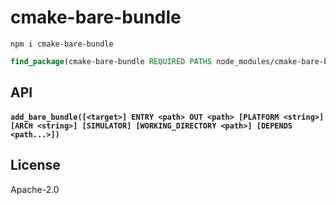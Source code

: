 # cmake-bare-bundle

```
npm i cmake-bare-bundle
```

```cmake
find_package(cmake-bare-bundle REQUIRED PATHS node_modules/cmake-bare-bundle)
```

## API

#### `add_bare_bundle([<target>] ENTRY <path> OUT <path> [PLATFORM <string>] [ARCH <string>] [SIMULATOR] [WORKING_DIRECTORY <path>] [DEPENDS <path...>])`

## License

Apache-2.0
